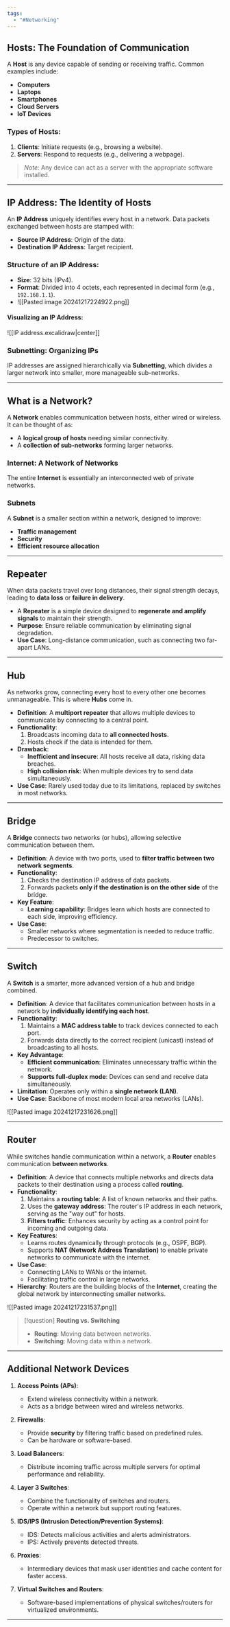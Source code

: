 ```yaml
---
tags:
  - "#Networking"
---
```

## **Hosts: The Foundation of Communication**

A **Host** is any device capable of sending or receiving traffic. Common examples include:

- **Computers**
- **Laptops**
- **Smartphones**
- **Cloud Servers**
- **IoT Devices**

### **Types of Hosts:**

1. **Clients**: Initiate requests (e.g., browsing a website).
2. **Servers**: Respond to requests (e.g., delivering a webpage).

> _Note_: Any device can act as a server with the appropriate software installed.

---

## **IP Address: The Identity of Hosts**

An **IP Address** uniquely identifies every host in a network. Data packets exchanged between hosts are stamped with:

- **Source IP Address**: Origin of the data.
- **Destination IP Address**: Target recipient.

### **Structure of an IP Address:**

- **Size**: 32 bits (IPv4).
- **Format**: Divided into 4 octets, each represented in decimal form (e.g., `192.168.1.1`).
- ![[Pasted image 20241217224922.png]]

#### **Visualizing an IP Address:**

![[IP address.excalidraw|center]]  

### **Subnetting: Organizing IPs**

IP addresses are assigned hierarchically via **Subnetting**, which divides a larger network into smaller, more manageable sub-networks.

---

## **What is a Network?**

A **Network** enables communication between hosts, either wired or wireless. It can be thought of as:

- A **logical group of hosts** needing similar connectivity.
- A **collection of sub-networks** forming larger networks.

### **Internet: A Network of Networks**

The entire **Internet** is essentially an interconnected web of private networks.

### **Subnets**

A **Subnet** is a smaller section within a network, designed to improve:

- **Traffic management**
- **Security**
- **Efficient resource allocation**

---
## **Repeater**

When data packets travel over long distances, their signal strength decays, leading to **data loss** or **failure in delivery**.

- A **Repeater** is a simple device designed to **regenerate and amplify signals** to maintain their strength.
- **Purpose**: Ensure reliable communication by eliminating signal degradation.
- **Use Case**: Long-distance communication, such as connecting two far-apart LANs.

---

## **Hub**

As networks grow, connecting every host to every other one becomes unmanageable. This is where **Hubs** come in.

- **Definition**: A **multiport repeater** that allows multiple devices to communicate by connecting to a central point.
- **Functionality**:
    1. Broadcasts incoming data to **all connected hosts**.
    2. Hosts check if the data is intended for them.
- **Drawback**:
    - **Inefficient and insecure**: All hosts receive all data, risking data breaches.
    - **High collision risk**: When multiple devices try to send data simultaneously.
- **Use Case**: Rarely used today due to its limitations, replaced by switches in most networks.

---

## **Bridge**

A **Bridge** connects two networks (or hubs), allowing selective communication between them.

- **Definition**: A device with two ports, used to **filter traffic between two network segments**.
- **Functionality**:
    1. Checks the destination IP address of data packets.
    2. Forwards packets **only if the destination is on the other side** of the bridge.
- **Key Feature**:
    - **Learning capability**: Bridges learn which hosts are connected to each side, improving efficiency.
- **Use Case**:
    - Smaller networks where segmentation is needed to reduce traffic.
    - Predecessor to switches.

---

## **Switch**

A **Switch** is a smarter, more advanced version of a hub and bridge combined.

- **Definition**: A device that facilitates communication between hosts in a network by **individually identifying each host**.
- **Functionality**:
    1. Maintains a **MAC address table** to track devices connected to each port.
    2. Forwards data directly to the correct recipient (unicast) instead of broadcasting to all hosts.
- **Key Advantage**:
    - **Efficient communication**: Eliminates unnecessary traffic within the network.
    - **Supports full-duplex mode**: Devices can send and receive data simultaneously.
- **Limitation**: Operates only within a **single network (LAN)**.
- **Use Case**: Backbone of most modern local area networks (LANs).

![[Pasted image 20241217231626.png]]

---

## **Router**

While switches handle communication within a network, a **Router** enables communication **between networks**.

- **Definition**: A device that connects multiple networks and directs data packets to their destination using a process called **routing**.
- **Functionality**:
    1. Maintains a **routing table**: A list of known networks and their paths.
    2. Uses the **gateway address**: The router's IP address in each network, serving as the "way out" for hosts.
    3. **Filters traffic**: Enhances security by acting as a control point for incoming and outgoing data.
- **Key Features**:
    - Learns routes dynamically through protocols (e.g., OSPF, BGP).
    - Supports **NAT (Network Address Translation)** to enable private networks to communicate with the internet.
- **Use Case**:
    - Connecting LANs to WANs or the internet.
    - Facilitating traffic control in large networks.
- **Hierarchy**: Routers are the building blocks of the **Internet**, creating the global network by interconnecting smaller networks.

![[Pasted image 20241217231537.png]]

> [!question]  **Routing vs. Switching**
> - **Routing**: Moving data between networks.
> - **Switching**: Moving data within a network.

---

## **Additional Network Devices**

1. **Access Points (APs)**:
    
    - Extend wireless connectivity within a network.
    - Acts as a bridge between wired and wireless networks.
2. **Firewalls**:
    
    - Provide **security** by filtering traffic based on predefined rules.
    - Can be hardware or software-based.
3. **Load Balancers**:
    
    - Distribute incoming traffic across multiple servers for optimal performance and reliability.
4. **Layer 3 Switches**:
    
    - Combine the functionality of switches and routers.
    - Operate within a network but support routing features.
5. **IDS/IPS (Intrusion Detection/Prevention Systems)**:
    
    - IDS: Detects malicious activities and alerts administrators.
    - IPS: Actively prevents detected threats.
6. **Proxies**:
    
    - Intermediary devices that mask user identities and cache content for faster access.
7. **Virtual Switches and Routers**:
    
    - Software-based implementations of physical switches/routers for virtualized environments.

---
